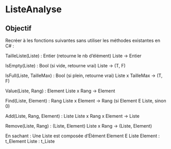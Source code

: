 # ListeAnalyse

## Objectif

Recréer à les fonctions suivantes sans utiliser les méthodes existantes en C# :  

TailleListe(Liste) : Entier (retourne le nb d’élément)
	Liste → Entier  
 
IsEmpty(Liste) : Bool (si vide, retourne vrai)
	Liste → (T, F)
 
IsFull(Liste, TailleMax) : Bool (si plein, retourne vrai)
	Liste x TailleMax → (T, F)
 
Value(Liste, Rang) : Element
	Liste x Rang → Element
 
Find(Liste, Element) : Rang
	Liste x Element → Rang (si Element E Liste, sinon 0)
 
Add(Liste, Rang, Element) : Liste
	Liste x Rang x Element → Liste
 
Remove(Liste, Rang) : (Liste, Element)
	Liste x Rang → (Liste, Element)

En sachant :
Une Liste est composée d’Élément
  Element E Liste
Element : t_Element
Liste : t_Liste

